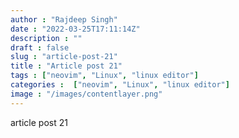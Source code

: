 ```yaml
---
author : "Rajdeep Singh"
date : "2022-03-25T17:11:14Z"
description : ""
draft : false
slug : "article-post-21"
title : "Article post 21"
tags : ["neovim", "Linux", "linux editor"]
categories :  ["neovim", "Linux", "linux editor"]
image : "/images/contentlayer.png"
---
```


article post 21